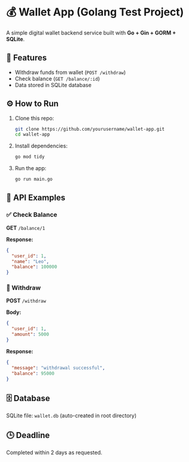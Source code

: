 # 💰 Wallet App (Golang Test Project)

A simple digital wallet backend service built with **Go + Gin + GORM + SQLite**.

## 🚀 Features
- Withdraw funds from wallet (`POST /withdraw`)
- Check balance (`GET /balance/:id`)
- Data stored in SQLite database

## ⚙️ How to Run
1. Clone this repo:
   ```bash
   git clone https://github.com/yourusername/wallet-app.git
   cd wallet-app
   ```
2. Install dependencies:
   ```bash
   go mod tidy
   ```
3. Run the app:
   ```bash
   go run main.go
   ```

## 🧪 API Examples

### ✅ Check Balance
**GET** `/balance/1`

**Response:**
```json
{
  "user_id": 1,
  "name": "Leo",
  "balance": 100000
}
```

### 💸 Withdraw
**POST** `/withdraw`

**Body:**
```json
{
  "user_id": 1,
  "amount": 5000
}
```

**Response:**
```json
{
  "message": "withdrawal successful",
  "balance": 95000
}
```

## 🗄 Database
SQLite file: `wallet.db` (auto-created in root directory)

## 🕒 Deadline
Completed within 2 days as requested.
